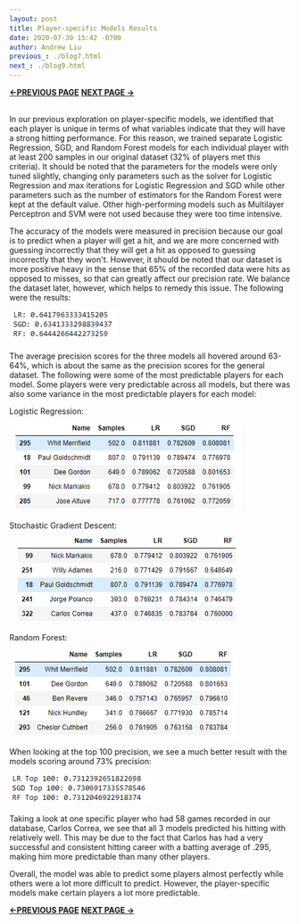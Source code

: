 ```yaml
---
layout: post
title: Player-specific Models Results
date: 2020-07-30 15:42 -0700
author: Andrew Liu
previous_: ./blog7.html
next_: ./blog9.html 
---
```

**[<-PREVIOUS PAGE]({{page.previous_}} "previous")** **[NEXT PAGE ->]({{page.next_}} "next")** <br><br>


In our previous exploration on player-specific models, we identified that each player is unique in terms of what variables indicate that they will have a strong hitting performance. For this reason, we trained separate Logistic Regression, SGD, and Random Forest models for each individual player with at least 200 samples in our original dataset (32% of players met this criteria). It should be noted that the parameters for the models were only tuned slightly, changing only parameters such as the solver for Logistic Regression and max iterations for Logistic Regression and SGD while other parameters such as the number of estimators for the Random Forest were kept at the default value. Other high-performing models such as Multilayer Perceptron and SVM were not used because they were too time intensive. 

The accuracy of the models were measured in precision because our goal is to predict when a player will get a hit, and we are more concerned with guessing incorrectly that they will get a hit as opposed to guessing incorrectly that they won't. However, it should be noted that our dataset is more positive heavy in the sense that 65% of the recorded data were hits as opposed to misses, so that can greatly affect our precision rate. We balance the dataset later, however, which helps to remedy this issue. The following were the results:


![p4](./images/p4.PNG "p4")


The average precision scores for the three models all hovered around 63-64%, which is about the same as the precision scores for the general dataset. The following were some of the most predictable players for each model. Some players were very predictable across all models, but there was also some variance in the most predictable players for each model:

Logistic Regression:


![t2](./images/top2.PNG "t2")


Stochastic Gradient Descent:


![t3](./images/top3.PNG "t3")


Random Forest:


![t4](./images/top4.PNG "t4")


When looking at the top 100 precision, we see a much better result with the models scoring around 73% precision:


![t1](./images/top1.PNG "t1")

Taking a look at one specific player who had 58 games recorded in our database, Carlos Correa, we see that all 3 models predicted his hitting with relatively well. This may be due to the fact that Carlos has had a very successful and consistent hitting career with a batting average of .295, making him more predictable than many other players.

Overall, the model was able to predict some players almost perfectly while others were a lot more difficult to predict. However, the player-specific models make certain players a lot more predictable.

**[<-PREVIOUS PAGE]({{page.previous_}} "previous")** **[NEXT PAGE ->]({{page.next_}} "next")** 
